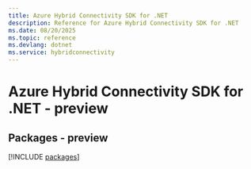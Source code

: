 ```yaml
---
title: Azure Hybrid Connectivity SDK for .NET
description: Reference for Azure Hybrid Connectivity SDK for .NET
ms.date: 08/20/2025
ms.topic: reference
ms.devlang: dotnet
ms.service: hybridconnectivity
---
```

# Azure Hybrid Connectivity SDK for .NET - preview
## Packages - preview
[!INCLUDE [packages](hybrid-connectivity-index.md)]
